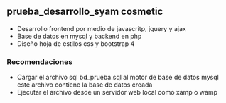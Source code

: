 ## prueba_desarrollo_syam cosmetic

- Desarrollo frontend por medio de javascritp, jquery y ajax
- Base de datos en mysql y backend en php
- Diseño hoja de estilos css y bootstrap 4

### Recomendaciones

- Cargar el archivo sql bd_prueba.sql al motor de base de datos mysql este archivo contiene la base de datos creada
- Ejecutar el archivo desde un servidor web local como xamp o wamp




